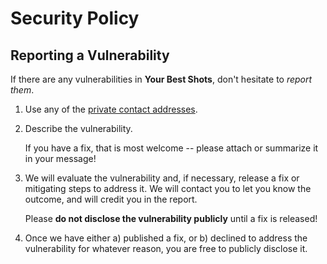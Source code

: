 # Security Policy

## Reporting a Vulnerability

If there are any vulnerabilities in **Your Best Shots**, don't hesitate to _report them_.

1. Use any of the [private contact addresses](https://github.com/romeonicholas/espresso#support).
2. Describe the vulnerability.

   If you have a fix, that is most welcome -- please attach or summarize it in your message!

3. We will evaluate the vulnerability and, if necessary, release a fix or mitigating steps to address it. We will contact you to let you know the outcome, and will credit you in the report.

   Please **do not disclose the vulnerability publicly** until a fix is released!

4. Once we have either a) published a fix, or b) declined to address the vulnerability for whatever reason, you are free to publicly disclose it.

